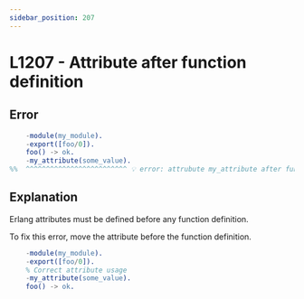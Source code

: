 ```yaml
---
sidebar_position: 207
---
```


# L1207 - Attribute after function definition

## Error

```erlang
    -module(my_module).
    -export([foo/0]).
    foo() -> ok.
    -my_attribute(some_value).
%%  ^^^^^^^^^^^^^^^^^^^^^^^^^ 💡 error: attrubute my_attribute after function definition
```

## Explanation

Erlang attributes must be defined before any function definition.

To fix this error, move the attribute before the function definition.

```erlang
    -module(my_module).
    -export([foo/0]).
    % Correct attribute usage
    -my_attribute(some_value).
    foo() -> ok.
```
